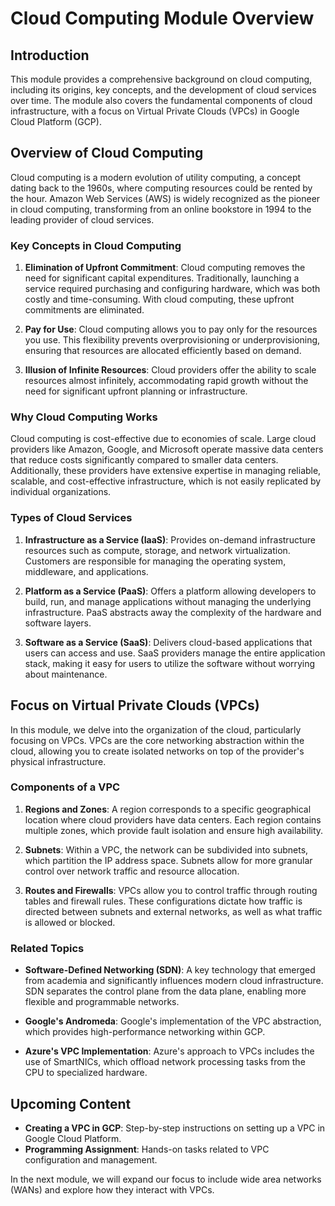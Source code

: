 # Cloud Computing Module Overview

## Introduction

This module provides a comprehensive background on cloud computing, including its origins, key concepts, and the development of cloud services over time. The module also covers the fundamental components of cloud infrastructure, with a focus on Virtual Private Clouds (VPCs) in Google Cloud Platform (GCP).

## Overview of Cloud Computing

Cloud computing is a modern evolution of utility computing, a concept dating back to the 1960s, where computing resources could be rented by the hour. Amazon Web Services (AWS) is widely recognized as the pioneer in cloud computing, transforming from an online bookstore in 1994 to the leading provider of cloud services.

### Key Concepts in Cloud Computing

1. **Elimination of Upfront Commitment**: Cloud computing removes the need for significant capital expenditures. Traditionally, launching a service required purchasing and configuring hardware, which was both costly and time-consuming. With cloud computing, these upfront commitments are eliminated.

2. **Pay for Use**: Cloud computing allows you to pay only for the resources you use. This flexibility prevents overprovisioning or underprovisioning, ensuring that resources are allocated efficiently based on demand.

3. **Illusion of Infinite Resources**: Cloud providers offer the ability to scale resources almost infinitely, accommodating rapid growth without the need for significant upfront planning or infrastructure.

### Why Cloud Computing Works

Cloud computing is cost-effective due to economies of scale. Large cloud providers like Amazon, Google, and Microsoft operate massive data centers that reduce costs significantly compared to smaller data centers. Additionally, these providers have extensive expertise in managing reliable, scalable, and cost-effective infrastructure, which is not easily replicated by individual organizations.

### Types of Cloud Services

1. **Infrastructure as a Service (IaaS)**: Provides on-demand infrastructure resources such as compute, storage, and network virtualization. Customers are responsible for managing the operating system, middleware, and applications.

2. **Platform as a Service (PaaS)**: Offers a platform allowing developers to build, run, and manage applications without managing the underlying infrastructure. PaaS abstracts away the complexity of the hardware and software layers.

3. **Software as a Service (SaaS)**: Delivers cloud-based applications that users can access and use. SaaS providers manage the entire application stack, making it easy for users to utilize the software without worrying about maintenance.

## Focus on Virtual Private Clouds (VPCs)

In this module, we delve into the organization of the cloud, particularly focusing on VPCs. VPCs are the core networking abstraction within the cloud, allowing you to create isolated networks on top of the provider's physical infrastructure.

### Components of a VPC

1. **Regions and Zones**: A region corresponds to a specific geographical location where cloud providers have data centers. Each region contains multiple zones, which provide fault isolation and ensure high availability.

2. **Subnets**: Within a VPC, the network can be subdivided into subnets, which partition the IP address space. Subnets allow for more granular control over network traffic and resource allocation.

3. **Routes and Firewalls**: VPCs allow you to control traffic through routing tables and firewall rules. These configurations dictate how traffic is directed between subnets and external networks, as well as what traffic is allowed or blocked.

### Related Topics

- **Software-Defined Networking (SDN)**: A key technology that emerged from academia and significantly influences modern cloud infrastructure. SDN separates the control plane from the data plane, enabling more flexible and programmable networks.

- **Google's Andromeda**: Google's implementation of the VPC abstraction, which provides high-performance networking within GCP.

- **Azure's VPC Implementation**: Azure's approach to VPCs includes the use of SmartNICs, which offload network processing tasks from the CPU to specialized hardware.

## Upcoming Content

- **Creating a VPC in GCP**: Step-by-step instructions on setting up a VPC in Google Cloud Platform.
- **Programming Assignment**: Hands-on tasks related to VPC configuration and management.

In the next module, we will expand our focus to include wide area networks (WANs) and explore how they interact with VPCs.
